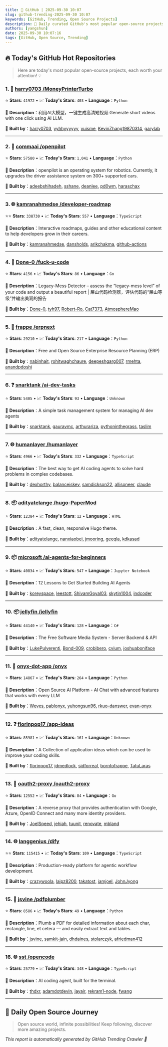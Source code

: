```yaml
---
title: 🚀 GitHub | 2025-09-30 10:07
slug: github-trending-2025-09-30 10:07
keywords: [GitHub, Trending, Open Source Projects]
description: 🌟 Daily curated GitHub's most popular open-source projects to help you stay on the pulse of technology!
authors: [yangshun]
date: 2025-09-30 10:07:16
tags: [GitHub, Open Source, Trending]
---
```


## 🔥 Today's GitHub Hot Repositories

> Here are today's most popular open-source projects, each worth your attention! 💡

### 1. 🐍 [harry0703 /MoneyPrinterTurbo](https://github.com/harry0703/MoneyPrinterTurbo)

⭐ **Stars**: `41972`   •   📈 **Today's Stars**: `403`   •   **Language**：`Python`

📝 **Description**：利用AI大模型，一键生成高清短视频 Generate short videos with one click using AI LLM.

🤝 **Built by**：[harry0703](https://github.com/harry0703), [yyhhyyyyyy](https://github.com/yyhhyyyyyy), [vuisme](https://github.com/vuisme), [KevinZhang19870314](https://github.com/KevinZhang19870314), [garylab](https://github.com/garylab)

---

### 2. 🐍 [commaai /openpilot](https://github.com/commaai/openpilot)

⭐ **Stars**: `57580`   •   📈 **Today's Stars**: `1,041`   •   **Language**：`Python`

📝 **Description**：openpilot is an operating system for robotics. Currently, it upgrades the driver assistance system on 300+ supported cars.

🤝 **Built by**：[adeebshihadeh](https://github.com/adeebshihadeh), [sshane](https://github.com/sshane), [deanlee](https://github.com/deanlee), [pd0wm](https://github.com/pd0wm), [haraschax](https://github.com/haraschax)

---

### 3. 🌐 [kamranahmedse /developer-roadmap](https://github.com/kamranahmedse/developer-roadmap)

⭐⭐ **Stars**: `338730`   •   📈 **Today's Stars**: `557`   •   **Language**：`TypeScript`

📝 **Description**：Interactive roadmaps, guides and other educational content to help developers grow in their careers.

🤝 **Built by**：[kamranahmedse](https://github.com/kamranahmedse), [dansholds](https://github.com/dansholds), [arikchakma](https://github.com/arikchakma), [github-actions](https://github.com/github-actions)

---

### 4. 🚦 [Done-0 /fuck-u-code](https://github.com/Done-0/fuck-u-code)

⭐ **Stars**: `4156`   •   📈 **Today's Stars**: `86`   •   **Language**：`Go`

📝 **Description**：Legacy-Mess Detector – assess the “legacy-mess level” of your code and output a beautiful report | 屎山代码检测器，评估代码的“屎山等级”并输出美观的报告

🤝 **Built by**：[Done-0](https://github.com/Done-0), [tyh97](https://github.com/tyh97), [Robert-Ro](https://github.com/Robert-Ro), [Cat7373](https://github.com/Cat7373), [AtmosphereMao](https://github.com/AtmosphereMao)

---

### 5. 🐍 [frappe /erpnext](https://github.com/frappe/erpnext)

⭐ **Stars**: `29210`   •   📈 **Today's Stars**: `217`   •   **Language**：`Python`

📝 **Description**：Free and Open Source Enterprise Resource Planning (ERP)

🤝 **Built by**：[nabinhait](https://github.com/nabinhait), [rohitwaghchaure](https://github.com/rohitwaghchaure), [deepeshgarg007](https://github.com/deepeshgarg007), [rmehta](https://github.com/rmehta), [anandpdoshi](https://github.com/anandpdoshi)

---

### 6. ❓ [snarktank /ai-dev-tasks](https://github.com/snarktank/ai-dev-tasks)

⭐ **Stars**: `5405`   •   📈 **Today's Stars**: `93`   •   **Language**：`Unknown`

📝 **Description**：A simple task management system for managing AI dev agents

🤝 **Built by**：[snarktank](https://github.com/snarktank), [gauravmc](https://github.com/gauravmc), [arthurariza](https://github.com/arthurariza), [pythoninthegrass](https://github.com/pythoninthegrass), [taslim](https://github.com/taslim)

---

### 7. 🌐 [humanlayer /humanlayer](https://github.com/humanlayer/humanlayer)

⭐ **Stars**: `4966`   •   📈 **Today's Stars**: `332`   •   **Language**：`TypeScript`

📝 **Description**：The best way to get AI coding agents to solve hard problems in complex codebases.

🤝 **Built by**：[dexhorthy](https://github.com/dexhorthy), [balanceiskey](https://github.com/balanceiskey), [samdickson22](https://github.com/samdickson22), [allisoneer](https://github.com/allisoneer), [claude](https://github.com/claude)

---

### 8. 📦 [adityatelange /hugo-PaperMod](https://github.com/adityatelange/hugo-PaperMod)

⭐ **Stars**: `12384`   •   📈 **Today's Stars**: `12`   •   **Language**：`HTML`

📝 **Description**：A fast, clean, responsive Hugo theme.

🤝 **Built by**：[adityatelange](https://github.com/adityatelange), [nanxiaobei](https://github.com/nanxiaobei), [jmooring](https://github.com/jmooring), [geeqla](https://github.com/geeqla), [kdkasad](https://github.com/kdkasad)

---

### 9. 📦 [microsoft /ai-agents-for-beginners](https://github.com/microsoft/ai-agents-for-beginners)

⭐ **Stars**: `40834`   •   📈 **Today's Stars**: `547`   •   **Language**：`Jupyter Notebook`

📝 **Description**：12 Lessons to Get Started Building AI Agents

🤝 **Built by**：[koreyspace](https://github.com/koreyspace), [leestott](https://github.com/leestott), [ShivamGoyal03](https://github.com/ShivamGoyal03), [skytin1004](https://github.com/skytin1004), [indcoder](https://github.com/indcoder)

---

### 10. 📦 [jellyfin /jellyfin](https://github.com/jellyfin/jellyfin)

⭐ **Stars**: `44140`   •   📈 **Today's Stars**: `128`   •   **Language**：`C#`

📝 **Description**：The Free Software Media System - Server Backend & API

🤝 **Built by**：[LukePulverenti](https://github.com/LukePulverenti), [Bond-009](https://github.com/Bond-009), [crobibero](https://github.com/crobibero), [cvium](https://github.com/cvium), [joshuaboniface](https://github.com/joshuaboniface)

---

### 11. 🐍 [onyx-dot-app /onyx](https://github.com/onyx-dot-app/onyx)

⭐ **Stars**: `14867`   •   📈 **Today's Stars**: `264`   •   **Language**：`Python`

📝 **Description**：Open Source AI Platform - AI Chat with advanced features that works with every LLM

🤝 **Built by**：[Weves](https://github.com/Weves), [pablonyx](https://github.com/pablonyx), [yuhongsun96](https://github.com/yuhongsun96), [rkuo-danswer](https://github.com/rkuo-danswer), [evan-onyx](https://github.com/evan-onyx)

---

### 12. ❓ [florinpop17 /app-ideas](https://github.com/florinpop17/app-ideas)

⭐ **Stars**: `85981`   •   📈 **Today's Stars**: `161`   •   **Language**：`Unknown`

📝 **Description**：A Collection of application ideas which can be used to improve your coding skills.

🤝 **Built by**：[florinpop17](https://github.com/florinpop17), [jdmedlock](https://github.com/jdmedlock), [sidforreal](https://github.com/sidforreal), [borntofrappe](https://github.com/borntofrappe), [TatuLaras](https://github.com/TatuLaras)

---

### 13. 🚦 [oauth2-proxy /oauth2-proxy](https://github.com/oauth2-proxy/oauth2-proxy)

⭐ **Stars**: `12552`   •   📈 **Today's Stars**: `84`   •   **Language**：`Go`

📝 **Description**：A reverse proxy that provides authentication with Google, Azure, OpenID Connect and many more identity providers.

🤝 **Built by**：[JoelSpeed](https://github.com/JoelSpeed), [jehiah](https://github.com/jehiah), [tuunit](https://github.com/tuunit), [renovate](https://github.com/renovate), [mbland](https://github.com/mbland)

---

### 14. 🌐 [langgenius /dify](https://github.com/langgenius/dify)

⭐⭐ **Stars**: `115415`   •   📈 **Today's Stars**: `109`   •   **Language**：`TypeScript`

📝 **Description**：Production-ready platform for agentic workflow development.

🤝 **Built by**：[crazywoola](https://github.com/crazywoola), [laipz8200](https://github.com/laipz8200), [takatost](https://github.com/takatost), [iamjoel](https://github.com/iamjoel), [JohnJyong](https://github.com/JohnJyong)

---

### 15. 🐍 [jsvine /pdfplumber](https://github.com/jsvine/pdfplumber)

⭐ **Stars**: `8586`   •   📈 **Today's Stars**: `49`   •   **Language**：`Python`

📝 **Description**：Plumb a PDF for detailed information about each char, rectangle, line, et cetera — and easily extract text and tables.

🤝 **Built by**：[jsvine](https://github.com/jsvine), [samkit-jain](https://github.com/samkit-jain), [dhdaines](https://github.com/dhdaines), [stolarczyk](https://github.com/stolarczyk), [afriedman412](https://github.com/afriedman412)

---

### 16. 🌐 [sst /opencode](https://github.com/sst/opencode)

⭐ **Stars**: `25779`   •   📈 **Today's Stars**: `348`   •   **Language**：`TypeScript`

📝 **Description**：AI coding agent, built for the terminal.

🤝 **Built by**：[thdxr](https://github.com/thdxr), [adamdotdevin](https://github.com/adamdotdevin), [jayair](https://github.com/jayair), [rekram1-node](https://github.com/rekram1-node), [fwang](https://github.com/fwang)

---

## 🌈 Daily Open Source Journey

> Open source world, infinite possibilities! Keep following, discover more amazing projects.

*This report is automatically generated by GitHub Trending Crawler 🤖*
